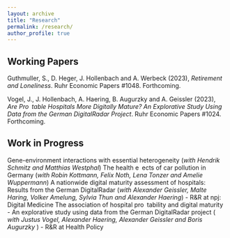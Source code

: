 ```yaml
---
layout: archive
title: "Research"
permalink: /research/
author_profile: true
---
```


## Working Papers
Guthmuller, S., D. Heger, J. Hollenbach and A. Werbeck (2023), <em>Retirement and Loneliness</em>. Ruhr
Economic Papers #1048. Forthcoming.

Vogel, J., J. Hollenbach, A. Haering, B. Augurzky and A. Geissler (2023), <em>Are Pro table Hospitals
More Digitally Mature? An Explorative Study Using Data from the German DigitalRadar Project</em>.
Ruhr Economic Papers #1024. Forthcoming.


## Work in Progress
Gene-environment interactions with essential heterogeneity (<em>with Hendrik Schmitz and Matthias Westphal</em>)
The health e ects of car pollution in Germany (<em>with Robin Kottmann, Felix Noth, Lena Tonzer and Amelie Wuppermann</em>)
A nationwide digital maturity assessment of hospitals: Results from the German DigitalRadar (<em>with Alexander Geissler, Malte Haring, Volker Amelung, Sylvia Thun and Alexander Haering</em>) - R&R
at npj: Digital Medicine
The association of hospital pro tability and digital maturity - An explorative study using data from
the German DigitalRadar project (<em> with Justus Vogel, Alexander Haering, Alexander Geissler and Boris Augurzky </em>) - R&R at Health Policy

